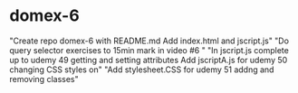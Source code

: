 # domex-6
"Create repo domex-6 with README.md Add index.html and jscript.js"
"Do query selector exercises to 15min mark in video #6 "
"In jscript.js complete up to udemy 49 getting and setting attributes Add jscriptA.js for udemy 50 changing CSS styles on"
"Add stylesheet.CSS for udemy 51 addng and removing classes"